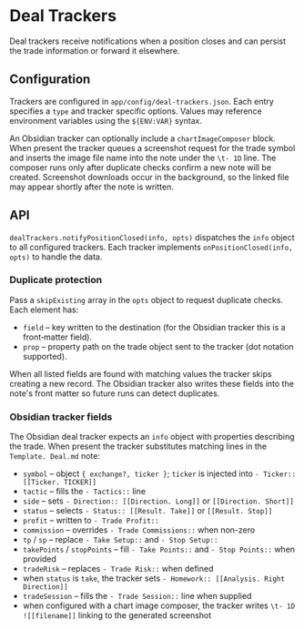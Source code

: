 # Deal Trackers

Deal trackers receive notifications when a position closes and can persist the trade information or forward it elsewhere.

## Configuration

Trackers are configured in `app/config/deal-trackers.json`. Each entry specifies a `type` and tracker specific options. Values may reference environment variables using the `${ENV:VAR}` syntax.

An Obsidian tracker can optionally include a `chartImageComposer` block. When
present the tracker queues a screenshot request for the trade symbol and
inserts the image file name into the note under the `\t- 1D` line. The composer
runs only after duplicate checks confirm a new note will be created. Screenshot
downloads occur in the background, so the linked file may appear shortly after
the note is written.

## API

`dealTrackers.notifyPositionClosed(info, opts)` dispatches the `info` object to all configured trackers. Each tracker implements `onPositionClosed(info, opts)` to handle the data.

### Duplicate protection

Pass a `skipExisting` array in the `opts` object to request duplicate checks. Each element has:

- `field` – key written to the destination (for the Obsidian tracker this is a front‑matter field).
- `prop` – property path on the trade object sent to the tracker (dot notation supported).

When all listed fields are found with matching values the tracker skips creating a new record. The Obsidian tracker also writes these fields into the note's front matter so future runs can detect duplicates.

### Obsidian tracker fields

The Obsidian deal tracker expects an `info` object with properties describing the trade. When present the tracker substitutes matching lines in the `Template. Deal.md` note:

- `symbol` – object `{ exchange?, ticker }`; `ticker` is injected into `- Ticker:: [[Ticker. TICKER]]`
- `tactic` – fills the `- Tactics::` line
- `side` – sets `- Direction:: [[Direction. Long]]` or `[[Direction. Short]]`
- `status` – selects `- Status:: [[Result. Take]]` or `[[Result. Stop]]`
- `profit` – written to `- Trade Profit::`
- `commission` – overrides `- Trade Commissions::` when non-zero
- `tp` / `sp` – replace `- Take Setup::` and `- Stop Setup::`
- `takePoints` / `stopPoints` – fill `- Take Points::` and `- Stop Points::` when provided
- `tradeRisk` – replaces `- Trade Risk::` when defined
- when `status` is `take`, the tracker sets `- Homework:: [[Analysis. Right Direction]]`
- `tradeSession` – fills the `- Trade Session::` line when supplied
- when configured with a chart image composer, the tracker writes
  `\t- 1D ![[filename]]` linking to the generated screenshot

